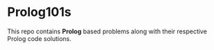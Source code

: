 # Prolog101s

This repo contains **Prolog** based problems along with their respective Prolog code solutions.
